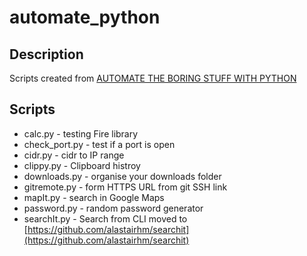 # automate_python

## Description

Scripts created from [AUTOMATE THE BORING STUFF WITH PYTHON](https://automatetheboringstuff.com/)

## Scripts

* calc.py - testing Fire library
* check_port.py - test if a port is open
* cidr.py - cidr to IP range
* clippy.py - Clipboard histroy
* downloads.py - organise your downloads folder
* gitremote.py - form HTTPS URL from git SSH link
* mapIt.py - search in Google Maps
* password.py - random password generator
* searchIt.py - Search from CLI moved to [https://github.com/alastairhm/searchit](https://github.com/alastairhm/searchit)

